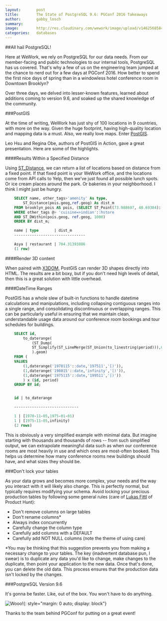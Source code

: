 ```yaml
---
layout:       post
title:        The State of PostgreSQL 9.6: PGConf 2016 Takeaways
author:       gabby_losch
summary:      
image:        http://res.cloudinary.com/wework/image/upload/v1462568584/pgconf.jpg
categories:   databases
---
```


##All hail PostgreSQL!

Here at WeWork, we rely on PostgreSQL for our data needs. From our member-facing and public technologies to our internal tools, PostgreSQL has us covered. That's why a few of us on the engineering team jumped at the chance to nerd out for a few days at PGConf 2016. How better to spend the first nice days of spring than in a windowless hotel conference room in Downtown Brooklyn?

Over three days, we delved into lesser-known features, learned about additions coming to version 9.6, and soaked up the shared knowledge of the community.

###PostGIS

At the time of writing, WeWork has just shy of 100 locations in 9 countries, with more on the way. Given the huge footprint, having high-quality location and mapping data is a must. Also, we really love maps. Enter [PostGIS](http://postgis.net/).

Leo Hsu and Regina Obe, authors of PostGIS in Action, gave a great presentation. Here are some of the highlights. 

####Results Within a Specified Distance

Using [ST_Distance](http://postgis.net/docs/ST_Distance.html), we can return a list of locations based on distance from a fixed point. If that fixed point is your WeWork office, and the locations come from API calls to Yelp, then we've just found all possible lunch spots. Or ice cream places around the park. Or bakeries in your neighborhood. I think I might just be hungry.

~~~ sql
    SELECT name, other_tags­>'amenity' As type,
        ST_Distance(pois.geog,ref.geog) As dist_m
    FROM brooklyn_pois AS pois, (SELECT ST_Point(­73.988697, 40.69384)::geography) As ref(geog)
    WHERE other_tags @> 'cuisine=>indian'::hstore
    AND ST_DWithin(pois.geog, ref.geog, 1000)
    ORDER BY dist_m;
~~~

~~~ sql
    name | type       | dist_m
    ‐‐‐‐‐‐‐‐‐‐‐‐‐‐‐‐‐‐‐‐‐‐‐‐‐‐‐‐‐‐‐‐

    Asya | restaurant | 704.31393886
    (1 row)
~~~

####Render 3D content

When paired with [X3DOM](http://www.x3dom.org), PostGIS can render 3D shapes directly into HTML. The results are a bit boxy, but if you don't need high levels of detail, then this is a great solution with little overhead.

####DateTime Ranges

PostGIS has a whole slew of built-in functions to handle datetime calculations and manipulations, including collapsing contiguous ranges into a single range, and consolidating discontinuous or overlapping ranges. This can be particularly useful in ensuring that we maintain clean, understandable usage data around our conference room bookings and tour schedules for buildings. 

~~~ sql
    SELECT id,
        to_daterange(
            (ST_Dump(
            ST_Simplify(ST_LineMerge(ST_Union(to_linestring(period))),0))
            ).geom)
    FROM (
    VALUES
        (1,daterange('1970­11­5'::date,'1975­1­1','[)')),
        (1,daterange('1980­1­5'::date,'infinity','[)')),
        (1,daterange('1975­11­5'::date,'1995­1­1','[)'))
        ) x (id, period)
    GROUP BY id;
~~~

~~~ sql

    id | to_daterange

    ‐‐‐‐‐‐‐‐‐‐‐‐‐‐‐‐‐‐‐‐‐‐‐‐‐‐‐‐‐

    1 | [1970‐11‐05,1975‐01‐01)
    1 | [1975‐11‐05,infinity)
    (2 rows)
~~~

This is obviously a very simplified example with minimal data. But imagine starting with thousands and thousands of rows -- from such simplified output, we can extrapolate meaningful data such as when our conference rooms are most heavily in use and which ones are most-often booked. This helps us determine how many conference rooms new buildings should have, and what sizes they should be. 

###Don't lock your tables

As your data grows and becomes more complex, your needs and the way you interact with it will likely also change. This is perfectly normal, but typically requires modifying your schema. Avoid locking your precious production tables by following some general rules (care of [Lukas Fittl](http://twitter.com/LukasFittl) of Product Hunt):

- Don't remove columns on large tables
- Don't rename columns*
- Always index concurrently
- Carefully change the column type
- Carefully add columns with a DEFAULT
- Carefully add NOT NULL columns
 (note the theme of using care)

*You may be thinking that this suggestion prevents you from making a necessary change to your tables. The key (inadvertent database pun, I swear) is to duplicate any data you'd like to change, make changes to the duplicate, then point your application to the new data. Once that's done, you can delete the old data. This process ensures that the production data isn't locked by the changes. 

###PostgreSQL Version 9.6

It's gonna be faster. Like, out of the box. You won't have to do anything. 

![Wooo!](http://res.cloudinary.com/wework/image/upload/v1462566101/engineering/colbert_celebration.gif){: style="margin: 0 auto; display: block"}

Thanks to the team behind PGConf for putting on a great event! 
